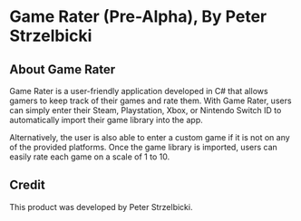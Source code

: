 # Game Rater (Pre-Alpha), By Peter Strzelbicki
## About Game Rater
Game Rater is a user-friendly application developed in C# that allows gamers to keep track of their games and rate them. With Game Rater, users can simply enter their Steam, Playstation, Xbox, or Nintendo Switch ID to automatically import their game library into the app. 

Alternatively, the user is also able to enter a custom game if it is not on any of the provided platforms. Once the game library is imported, users can easily rate each game on a scale of 1 to 10.

## Credit
This product was developed by Peter Strzelbicki.